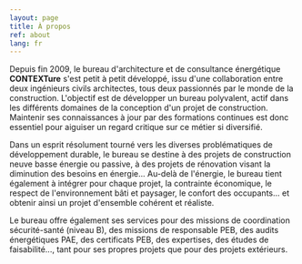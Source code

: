 ```yaml
---
layout: page
title: À propos
ref: about
lang: fr
---
```


Depuis fin 2009, le bureau d'architecture et de consultance énergétique **CONTEXTure** s'est petit à petit développé, issu d'une collaboration entre deux ingénieurs civils architectes, tous deux passionnés par le monde de la construction. L'objectif est de développer un bureau polyvalent, actif dans les différents domaines de la conception d'un projet de construction.
Maintenir ses connaissances à jour par des formations continues est donc essentiel pour aiguiser un regard critique sur ce métier si
diversifié.

Dans un esprit résolument tourné vers les diverses problématiques de développement durable, le bureau se destine à des projets de
construction neuve basse énergie ou passive, à des projets de rénovation visant la diminution des besoins en énergie... Au-delà de
l'énergie, le bureau tient également à intégrer pour chaque projet, la contrainte économique, le respect de l'environnement bâti et
paysager, le confort des occupants... et obtenir ainsi un projet d'ensemble cohérent et réaliste.

Le bureau offre également ses services pour des missions de coordination sécurité-santé (niveau B), des missions de responsable
PEB, des audits énergétiques PAE, des certificats PEB, des expertises, des études de faisabilité..., tant pour ses propres projets que pour
des projets extérieurs.
